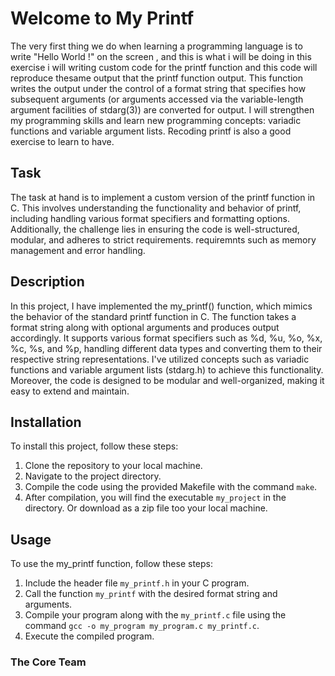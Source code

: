 # Welcome to My Printf
The very first thing we do when learning a programming language is to write "Hello World !" on the screen , and this is what i will be doing in this exercise
i will writing custom code for the printf function and this code will reproduce thesame output that the printf function output.
This function writes the output under the control of a format string that specifies how subsequent arguments (or arguments accessed via the variable-length argument facilities of stdarg(3)) are converted for output.
I will strengthen my programming skills and learn new programming concepts: variadic functions and variable argument lists.
Recoding printf is also a good exercise to learn to have.
## Task
The task at hand is to implement a custom version of the printf function in C.
This involves understanding the functionality and behavior of printf, including handling various format specifiers and formatting options.
Additionally, the challenge lies in ensuring the code is well-structured, modular, and adheres to strict requirements.
requiremnts such as memory management and error handling.


## Description
In this project, I have implemented the my_printf() function, which mimics the behavior of the standard printf function in C.
The function takes a format string along with optional arguments and produces output accordingly.
It supports various format specifiers such as %d, %u, %o, %x, %c, %s, and %p, handling different data types and converting them to their respective string representations.
I've utilized concepts such as variadic functions and variable argument lists (stdarg.h) to achieve this functionality.
Moreover, the code is designed to be modular and well-organized, making it easy to extend and maintain.

## Installation
To install this project, follow these steps:
1. Clone the repository to your local machine.
2. Navigate to the project directory.
3. Compile the code using the provided Makefile with the command `make`.
4. After compilation, you will find the executable `my_project` in the directory.
Or download as a zip file too your local machine.

## Usage
To use the my_printf function, follow these steps:
1. Include the header file `my_printf.h` in your C program.
2. Call the function `my_printf` with the desired format string and arguments.
3. Compile your program along with the `my_printf.c` file using the command `gcc -o my_program my_program.c my_printf.c`.
4. Execute the compiled program.

### The Core Team